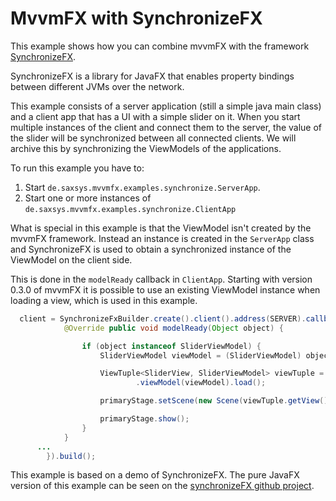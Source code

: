 # MvvmFX with SynchronizeFX

This example shows how you can combine mvvmFX with the framework [SynchronizeFX](https://github.com/saxsys/SynchronizeFX).

SynchronizeFX is a library for JavaFX that enables property bindings between different JVMs over the network.

This example consists of a server application (still a simple java main class) and
a client app that has a UI with a simple slider on it. When you start multiple
instances of the client and connect them to the server, the value of the slider will
be synchronized between all connected clients. We will archive this by synchronizing
the ViewModels of the applications.

To run this example you have to:

1. Start `de.saxsys.mvvmfx.examples.synchronize.ServerApp`.
2. Start one or more instances of `de.saxsys.mvvmfx.examples.synchronize.ClientApp`


What is special in this example is that the ViewModel isn't created by the mvvmFX framework.
Instead an instance is created in the `ServerApp` class and SynchronizeFX is used to obtain a
synchronized instance of the ViewModel on the client side.

This is done in the `modelReady` callback in `ClientApp`. Starting with version 0.3.0 of mvvmFX it is possible to use an existing ViewModel instance when
loading a view, which is used in this example.

```java
  client = SynchronizeFxBuilder.create().client().address(SERVER).callback(new ClientCallback() {
			@Override public void modelReady(Object object) {

				if (object instanceof SliderViewModel) {
					SliderViewModel viewModel = (SliderViewModel) object;

					ViewTuple<SliderView, SliderViewModel> viewTuple = FluentViewLoader.fxmlView(SliderView.class)
							.viewModel(viewModel).load();

					primaryStage.setScene(new Scene(viewTuple.getView(),400,200));

					primaryStage.show();
				}
			}
      ...
		}).build();
```


This example is based on a demo of SynchronizeFX. The pure JavaFX version of this example can be seen on the
[synchronizeFX github project](https://github.com/saxsys/SynchronizeFX/tree/master/demos/sliderdemo).
